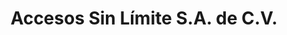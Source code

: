 ---
title: "Accesos Sin Límite S.A. de C.V."
url: /cuautitlan-izcalli/accesos-sin-limite-s-a-de-c-v/
shop: Sanitätshaus
---